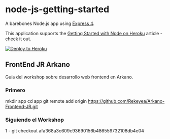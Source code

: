 # node-js-getting-started

A barebones Node.js app using [Express 4](http://expressjs.com/).

This application supports the [Getting Started with Node on Heroku](https://devcenter.heroku.com/articles/getting-started-with-nodejs) article - check it out.

[![Deploy to Heroku](https://www.herokucdn.com/deploy/button.png)](https://heroku.com/deploy)

## FrontEnd JR Arkano

Guía del workshop sobre desarrollo web frontend en Arkano.

### Primero

mkdir app
cd app
git remote add origin https://github.com/Rekeyea/Arkano-Frontend-JR.git


### Siguiendo el Workshop

1 - git checkout afa368a3c609c93690156b486559732108db4e04

